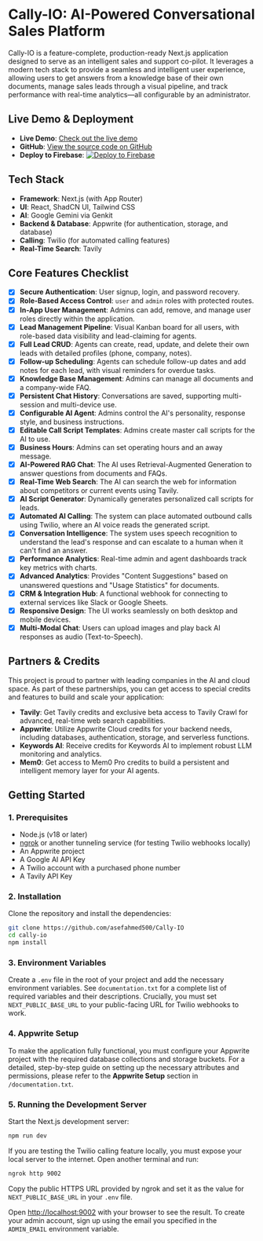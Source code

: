 
# Cally-IO: AI-Powered Conversational Sales Platform

Cally-IO is a feature-complete, production-ready Next.js application designed to serve as an intelligent sales and support co-pilot. It leverages a modern tech stack to provide a seamless and intelligent user experience, allowing users to get answers from a knowledge base of their own documents, manage sales leads through a visual pipeline, and track performance with real-time analytics—all configurable by an administrator.

## Live Demo & Deployment

- **Live Demo**: [Check out the live demo](https://cally-io.web.app/)
- **GitHub**: [View the source code on GitHub](https://github.com/GoogleCloudPlatform/cally-io)
- **Deploy to Firebase**: [![Deploy to Firebase](https://deploy.web.app/button.svg)](https://deploy.web.app/cally-io.web.app)


## Tech Stack

- **Framework**: Next.js (with App Router)
- **UI**: React, ShadCN UI, Tailwind CSS
- **AI**: Google Gemini via Genkit
- **Backend & Database**: Appwrite (for authentication, storage, and database)
- **Calling**: Twilio (for automated calling features)
- **Real-Time Search**: Tavily

## Core Features Checklist

- [x] **Secure Authentication**: User signup, login, and password recovery.
- [x] **Role-Based Access Control**: `user` and `admin` roles with protected routes.
- [x] **In-App User Management**: Admins can add, remove, and manage user roles directly within the application.
- [x] **Lead Management Pipeline**: Visual Kanban board for all users, with role-based data visibility and lead-claiming for agents.
- [x] **Full Lead CRUD**: Agents can create, read, update, and delete their own leads with detailed profiles (phone, company, notes).
- [x] **Follow-up Scheduling**: Agents can schedule follow-up dates and add notes for each lead, with visual reminders for overdue tasks.
- [x] **Knowledge Base Management**: Admins can manage all documents and a company-wide FAQ.
- [x] **Persistent Chat History**: Conversations are saved, supporting multi-session and multi-device use.
- [x] **Configurable AI Agent**: Admins control the AI's personality, response style, and business instructions.
- [x] **Editable Call Script Templates**: Admins create master call scripts for the AI to use.
- [x] **Business Hours**: Admins can set operating hours and an away message.
- [x] **AI-Powered RAG Chat**: The AI uses Retrieval-Augmented Generation to answer questions from documents and FAQs.
- [x] **Real-Time Web Search**: The AI can search the web for information about competitors or current events using Tavily.
- [x] **AI Script Generator**: Dynamically generates personalized call scripts for leads.
- [x] **Automated AI Calling**: The system can place automated outbound calls using Twilio, where an AI voice reads the generated script.
- [x] **Conversation Intelligence**: The system uses speech recognition to understand the lead's response and can escalate to a human when it can't find an answer.
- [x] **Performance Analytics**: Real-time admin and agent dashboards track key metrics with charts.
- [x] **Advanced Analytics**: Provides "Content Suggestions" based on unanswered questions and "Usage Statistics" for documents.
- [x] **CRM & Integration Hub**: A functional webhook for connecting to external services like Slack or Google Sheets.
- [x] **Responsive Design**: The UI works seamlessly on both desktop and mobile devices.
- [x] **Multi-Modal Chat**: Users can upload images and play back AI responses as audio (Text-to-Speech).

## Partners & Credits

This project is proud to partner with leading companies in the AI and cloud space. As part of these partnerships, you can get access to special credits and features to build and scale your application:

- **Tavily**: Get Tavily credits and exclusive beta access to Tavily Crawl for advanced, real-time web search capabilities.
- **Appwrite**: Utilize Appwrite Cloud credits for your backend needs, including databases, authentication, storage, and serverless functions.
- **Keywords AI**: Receive credits for Keywords AI to implement robust LLM monitoring and analytics.
- **Mem0**: Get access to Mem0 Pro credits to build a persistent and intelligent memory layer for your AI agents.

## Getting Started

### 1. Prerequisites

- Node.js (v18 or later)
- [ngrok](https://ngrok.com/) or another tunneling service (for testing Twilio webhooks locally)
- An Appwrite project
- A Google AI API Key
- A Twilio account with a purchased phone number
- A Tavily API Key

### 2. Installation

Clone the repository and install the dependencies:

```bash
git clone https://github.com/asefahmed500/Cally-IO
cd cally-io
npm install
```

### 3. Environment Variables

Create a `.env` file in the root of your project and add the necessary environment variables. See `documentation.txt` for a complete list of required variables and their descriptions. Crucially, you must set `NEXT_PUBLIC_BASE_URL` to your public-facing URL for Twilio webhooks to work.

### 4. Appwrite Setup

To make the application fully functional, you must configure your Appwrite project with the required database collections and storage buckets. For a detailed, step-by-step guide on setting up the necessary attributes and permissions, please refer to the **Appwrite Setup** section in `/documentation.txt`.

### 5. Running the Development Server

Start the Next.js development server:

```bash
npm run dev
```

If you are testing the Twilio calling feature locally, you must expose your local server to the internet. Open another terminal and run:
```bash
ngrok http 9002
```
Copy the public HTTPS URL provided by ngrok and set it as the value for `NEXT_PUBLIC_BASE_URL` in your `.env` file.

Open [http://localhost:9002](http://localhost:9002) with your browser to see the result. To create your admin account, sign up using the email you specified in the `ADMIN_EMAIL` environment variable.

